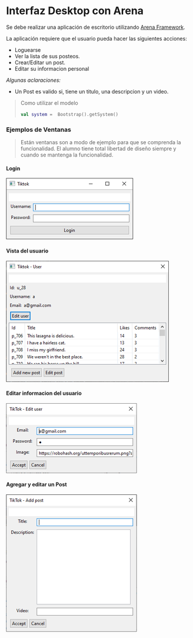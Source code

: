 # Interfaz Desktop con Arena

Se debe realizar una aplicación de escritorio utilizando [Arena Framework](http://arena.uqbar-project.org/).

La aplicación requiere que el usuario pueda hacer las siguientes acciones:
* Loguearse
* Ver la lista de sus posteos.
* Crear/Editar un post.
* Editar su informacion personal

_Algunas aclaraciones:_
- Un Post es valido si, tiene un titulo, una descripcion y un video.

> Como utilizar el modelo
>
> ```kotlin
> val system =  Bootstrap().getSystem()
> ```


### Ejemplos de Ventanas

> Están ventanas son a modo de ejemplo para que se comprenda la funcionalidad.
> El alumno tiene total libertad de diseño siempre y cuando se mantenga la funcionalidad.

#### Login

![Login](img/login.PNG)

#### Vista del usuario

![User List](img/user.PNG)

#### Editar informacion del usuario

![Editar informacion del usuario](img/editUser.PNG)

#### Agregar y editar un Post

![Agregar o editar un Post](img/AddOrEditPost.PNG)
